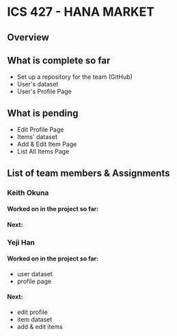 # ICS 427 - HANA MARKET

## Overview


## What is complete so far
- Set up a repository for the team (GitHub)
- User's dataset
- User's Profile Page


## What is pending
- Edit Profile Page
- Items' dataset
- Add & Edit Item Page
- List All Items Page


## List of team members & Assignments

### Keith Okuna

#### Worked on in the project so far:

#### Next:

### Yeji Han

#### Worked on in the project so far: 
   - user dataset
   - profile page
#### Next: 
   - edit profile
   - item dataset
   - add & edit items
